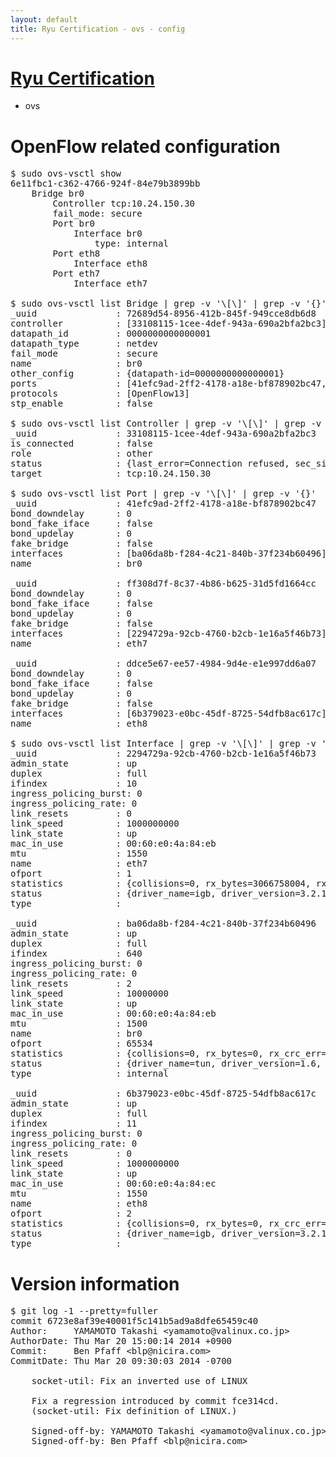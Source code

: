 ```yaml
---
layout: default
title: Ryu Certification - ovs - config
---
```

# [Ryu Certification](http://osrg.github.io/ryu/certification.html)
* ovs 

# OpenFlow related configuration
<pre>
$ sudo ovs-vsctl show
6e11fbc1-c362-4766-924f-84e79b3899bb
    Bridge br0
        Controller tcp:10.24.150.30
        fail_mode: secure
        Port br0
            Interface br0
                type: internal
        Port eth8
            Interface eth8
        Port eth7
            Interface eth7

$ sudo ovs-vsctl list Bridge | grep -v '\[\]' | grep -v '{}'
_uuid               : 72689d54-8956-412b-845f-949cce8db6d8
controller          : [33108115-1cee-4def-943a-690a2bfa2bc3]
datapath_id         : 0000000000000001
datapath_type       : netdev
fail_mode           : secure
name                : br0
other_config        : {datapath-id=0000000000000001}
ports               : [41efc9ad-2ff2-4178-a18e-bf878902bc47, ddce5e67-ee57-4984-9d4e-e1e997dd6a07, ff308d7f-8c37-4b86-b625-31d5fd1664cc]
protocols           : [OpenFlow13]
stp_enable          : false

$ sudo ovs-vsctl list Controller | grep -v '\[\]' | grep -v '{}'
_uuid               : 33108115-1cee-4def-943a-690a2bfa2bc3
is_connected        : false
role                : other
status              : {last_error=Connection refused, sec_since_connect=376, sec_since_disconnect=0, state=BACKOFF}
target              : tcp:10.24.150.30

$ sudo ovs-vsctl list Port | grep -v '\[\]' | grep -v '{}'
_uuid               : 41efc9ad-2ff2-4178-a18e-bf878902bc47
bond_downdelay      : 0
bond_fake_iface     : false
bond_updelay        : 0
fake_bridge         : false
interfaces          : [ba06da8b-f284-4c21-840b-37f234b60496]
name                : br0

_uuid               : ff308d7f-8c37-4b86-b625-31d5fd1664cc
bond_downdelay      : 0
bond_fake_iface     : false
bond_updelay        : 0
fake_bridge         : false
interfaces          : [2294729a-92cb-4760-b2cb-1e16a5f46b73]
name                : eth7

_uuid               : ddce5e67-ee57-4984-9d4e-e1e997dd6a07
bond_downdelay      : 0
bond_fake_iface     : false
bond_updelay        : 0
fake_bridge         : false
interfaces          : [6b379023-e0bc-45df-8725-54dfb8ac617c]
name                : eth8

$ sudo ovs-vsctl list Interface | grep -v '\[\]' | grep -v '{}'
_uuid               : 2294729a-92cb-4760-b2cb-1e16a5f46b73
admin_state         : up
duplex              : full
ifindex             : 10
ingress_policing_burst: 0
ingress_policing_rate: 0
link_resets         : 0
link_speed          : 1000000000
link_state          : up
mac_in_use          : 00:60:e0:4a:84:eb
mtu                 : 1550
name                : eth7
ofport              : 1
statistics          : {collisions=0, rx_bytes=3066758004, rx_crc_err=0, rx_dropped=0, rx_errors=0, rx_frame_err=0, rx_over_err=0, rx_packets=72670690, tx_bytes=0, tx_dropped=0, tx_errors=0, tx_packets=0}
status              : {driver_name=igb, driver_version=3.2.10-k, firmware_version=3.10-0}
type                : 

_uuid               : ba06da8b-f284-4c21-840b-37f234b60496
admin_state         : up
duplex              : full
ifindex             : 640
ingress_policing_burst: 0
ingress_policing_rate: 0
link_resets         : 2
link_speed          : 10000000
link_state          : up
mac_in_use          : 00:60:e0:4a:84:eb
mtu                 : 1500
name                : br0
ofport              : 65534
statistics          : {collisions=0, rx_bytes=0, rx_crc_err=0, rx_dropped=0, rx_errors=0, rx_frame_err=0, rx_over_err=0, rx_packets=0, tx_bytes=0, tx_dropped=0, tx_errors=0, tx_packets=0}
status              : {driver_name=tun, driver_version=1.6, firmware_version=N/A}
type                : internal

_uuid               : 6b379023-e0bc-45df-8725-54dfb8ac617c
admin_state         : up
duplex              : full
ifindex             : 11
ingress_policing_burst: 0
ingress_policing_rate: 0
link_resets         : 0
link_speed          : 1000000000
link_state          : up
mac_in_use          : 00:60:e0:4a:84:ec
mtu                 : 1550
name                : eth8
ofport              : 2
statistics          : {collisions=0, rx_bytes=0, rx_crc_err=0, rx_dropped=0, rx_errors=0, rx_frame_err=0, rx_over_err=0, rx_packets=0, tx_bytes=4744158, tx_dropped=0, tx_errors=0, tx_packets=50587}
status              : {driver_name=igb, driver_version=3.2.10-k, firmware_version=3.10-0}
type                : 
</pre>

# Version information
<pre>
$ git log -1 --pretty=fuller
commit 6723e8af39e40001f5c141b5ad9a8dfe65459c40
Author:     YAMAMOTO Takashi &lt;yamamoto@valinux.co.jp&gt;
AuthorDate: Thu Mar 20 15:00:14 2014 +0900
Commit:     Ben Pfaff &lt;blp@nicira.com&gt;
CommitDate: Thu Mar 20 09:30:03 2014 -0700

    socket-util: Fix an inverted use of LINUX
    
    Fix a regression introduced by commit fce314cd.
    (socket-util: Fix definition of LINUX.)
    
    Signed-off-by: YAMAMOTO Takashi &lt;yamamoto@valinux.co.jp&gt;
    Signed-off-by: Ben Pfaff &lt;blp@nicira.com&gt;
</pre>
